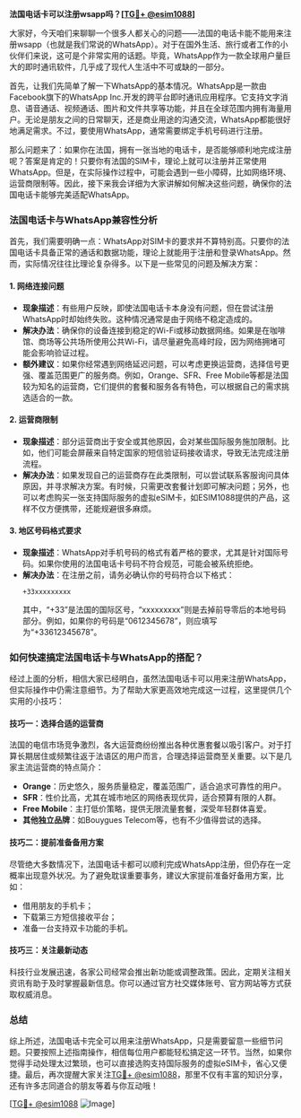 **法国电话卡可以注册wsapp吗？[[TG💪+ @esim1088](https://t.me/s/esim1088)]**

大家好，今天咱们来聊聊一个很多人都关心的问题——法国的电话卡能不能用来注册wsapp（也就是我们常说的WhatsApp）。对于在国外生活、旅行或者工作的小伙伴们来说，这可是个非常实用的话题。毕竟，WhatsApp作为一款全球用户量巨大的即时通讯软件，几乎成了现代人生活中不可或缺的一部分。

首先，让我们先简单了解一下WhatsApp的基本情况。WhatsApp是一款由Facebook旗下的WhatsApp Inc.开发的跨平台即时通讯应用程序。它支持文字消息、语音通话、视频通话、图片和文件共享等功能，并且在全球范围内拥有海量用户。无论是朋友之间的日常聊天，还是商业用途的沟通交流，WhatsApp都能很好地满足需求。不过，要使用WhatsApp，通常需要绑定手机号码进行注册。

那么问题来了：如果你在法国，拥有一张当地的电话卡，是否能够顺利地完成注册呢？答案是肯定的！只要你有法国的SIM卡，理论上就可以注册并正常使用WhatsApp。但是，在实际操作过程中，可能会遇到一些小障碍，比如网络环境、运营商限制等。因此，接下来我会详细为大家讲解如何解决这些问题，确保你的法国电话卡能够完美适配WhatsApp。

### 法国电话卡与WhatsApp兼容性分析

首先，我们需要明确一点：WhatsApp对SIM卡的要求并不算特别高。只要你的法国电话卡具备正常的通话和数据功能，理论上就能用于注册和登录WhatsApp。然而，实际情况往往比理论复杂得多。以下是一些常见的问题及解决方案：

#### 1. **网络连接问题**
   - **现象描述**：有些用户反映，即使法国电话卡本身没有问题，但在尝试注册WhatsApp时却始终失败。这种情况通常是由于网络不稳定造成的。
   - **解决办法**：确保你的设备连接到稳定的Wi-Fi或移动数据网络。如果是在咖啡馆、商场等公共场所使用公共Wi-Fi，请尽量避免高峰时段，因为网络拥堵可能会影响验证过程。
   - **额外建议**：如果你经常遇到网络延迟问题，可以考虑更换运营商，选择信号更强、覆盖范围更广的服务商。例如，Orange、SFR、Free Mobile等都是法国较为知名的运营商，它们提供的套餐和服务各有特色，可以根据自己的需求挑选适合的一款。

#### 2. **运营商限制**
   - **现象描述**：部分运营商出于安全或其他原因，会对某些国际服务施加限制。比如，他们可能会屏蔽来自特定国家的短信验证码接收请求，导致无法完成注册流程。
   - **解决办法**：如果发现自己的运营商存在此类限制，可以尝试联系客服询问具体原因，并寻求解决方案。有时候，只需更改套餐计划即可解决问题；另外，也可以考虑购买一张支持国际服务的虚拟eSIM卡，如ESIM1088提供的产品，这样不仅方便携带，还能规避很多麻烦。

#### 3. **地区号码格式要求**
   - **现象描述**：WhatsApp对手机号码的格式有着严格的要求，尤其是针对国际号码。如果你使用的法国电话卡号码不符合规范，可能会被系统拒绝。
   - **解决办法**：在注册之前，请务必确认你的号码符合以下格式：
     ```
     +33xxxxxxxxx
     ```
     其中，“+33”是法国的国际区号，“xxxxxxxxx”则是去掉前导零后的本地号码部分。例如，如果你的号码是“0612345678”，则应填写为“+33612345678”。

### 如何快速搞定法国电话卡与WhatsApp的搭配？

经过上面的分析，相信大家已经明白，虽然法国电话卡可以用来注册WhatsApp，但实际操作中仍需注意细节。为了帮助大家更高效地完成这一过程，这里提供几个实用的小技巧：

#### 技巧一：选择合适的运营商
法国的电信市场竞争激烈，各大运营商纷纷推出各种优惠套餐以吸引客户。对于打算长期居住或频繁往返于法语区的用户而言，合理选择运营商至关重要。以下是几家主流运营商的特点简介：
   - **Orange**：历史悠久，服务质量稳定，覆盖范围广，适合追求可靠性的用户。
   - **SFR**：性价比高，尤其在城市地区的网络表现优异，适合预算有限的人群。
   - **Free Mobile**：主打低价策略，提供无限流量套餐，深受年轻群体喜爱。
   - **其他独立品牌**：如Bouygues Telecom等，也有不少值得尝试的选择。

#### 技巧二：提前准备备用方案
尽管绝大多数情况下，法国电话卡都可以顺利完成WhatsApp注册，但仍存在一定概率出现意外状况。为了避免耽误重要事务，建议大家提前准备好备用方案，比如：
   - 借用朋友的手机卡；
   - 下载第三方短信接收平台；
   - 准备一台支持双卡功能的手机。

#### 技巧三：关注最新动态
科技行业发展迅速，各家公司经常会推出新功能或调整政策。因此，定期关注相关资讯有助于及时掌握最新信息。你可以通过官方社交媒体账号、官方网站等方式获取权威消息。

### 总结

综上所述，法国电话卡完全可以用来注册WhatsApp，只是需要留意一些细节问题。只要按照上述指南操作，相信每位用户都能轻松搞定这一环节。当然，如果你觉得手动处理太过繁琐，也可以直接选购支持国际服务的虚拟eSIM卡，省心又便捷。最后，再次提醒大家关注[TG💪+ @esim1088](https://t.me/s/esim1088)，那里不仅有丰富的知识分享，还有许多志同道合的朋友等着与你互动哦！

[[TG💪+ @esim1088](https://t.me/s/esim1088) ![Image](https://i.postimg.cc/4NQfJmqS/Snipaste-2025-05-13-00-14-12.png)]